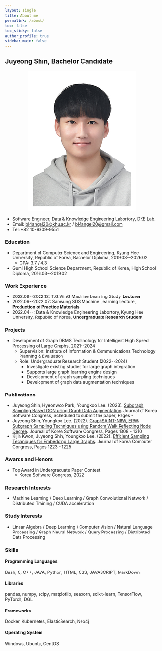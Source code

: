 ```yaml
---
layout: single
title: About me
permalink: /about/
toc: false
toc_sticky: false
author_profile: true
sidebar_main: false
---
```


## Juyeong Shin, Bachelor Candidate

<p align="center">
    <img src="../assets/images/profile_image.jpg" />
</p>

* Software Engineer, Data & Knowledge Engineering Labortory, DKE Lab.
* Email: [bl4angel20@khu.ac.kr](mailto:bl4angel20@khu.ac.kr) / [bl4angel20@gmail.com](mailto:bl4angel20@gmail.com)
* Tel: +82 10-9809-9551

### Education
* Department of Computer Science and Engineering, Kyung Hee University, Republic of Korea, Bachelor Diploma, 2019.03--2026.02
    - GPA: 3.7 / 4.3
* Gumi High School Science Department, Republic of Korea, High School Diploma, 2016.03--2019.02

### Work Experience
* 2022.09--2022.12: T.G.WinG Machine Learning Study, **Lecturer**
* 2022.06--2022.07: Samsung SDS Machine Learning Lecture, **Production of Practice Materials**
* 2022.04--: Data & Knowledge Engineering Labortory, Kyung Hee University, Republic of Korea, **Undergraduate Research Student**

### Projects
* Development of Graph DBMS Technology for Intelligent High Speed Processing of Large Graphs, 2021--2024
    - Supervision: Institute of Information & Communications Technology Planning & Evaluation
    - Role: Undergraduate Research Student (2022--2024)
        - Investigate existing studies for large graph integration
        - Supports large graph learning engine design
        - Development of graph sampling techniques
        - Development of graph data augmentation techniques

### Publications
* Juyeong Shin, Hyeonwoo Park, Youngkoo Lee. (2023). [Subgraph Sampling Based GCN using Graph Data Augmentation](). Journal of Korea Software Congress, Scheduled to submit the paper, Pages -
* Juyeong Shin, Youngkoo Lee. (2022). [GraphSAINT-NRW, ERW: Subgraph Sampling Techniques using Random Walk Reflecting Node Degree](https://www.dbpia.co.kr/journal/articleDetail?nodeId=NODE11224420). Journal of Korea Software Congress, Pages 1308 - 1310
* Kijin Kwon, Juyeong Shin, Youngkoo Lee. (2022). [Efficient Sampling Techniques for Embedding Large Graphs](https://www.dbpia.co.kr/journal/articleDetail?nodeId=NODE11113618#). Journal of Korea Computer Congress, Pages 1223 - 1225

### Awards and Honors
* Top Award in Undergraduate Paper Contest
  * Korea Software Congress, 2022

### Research Interests
* Machine Learning / Deep Learning / Graph Convolutional Network / Distributed Training / CUDA acceleration

### Study Interests
* Linear Algebra / Deep Learning / Computer Vision / Natural Language Processing / Graph Neural Network / Query Processing / Distributed Data Processing

### Skills
#### Programming Languages
Bash, C, C++, JAVA, Python, HTML, CSS, JAVASCRIPT, MarkDown

#### Libraries
pandas, numpy, scipy, matplotlib, seaborn, scikit-learn, TensorFlow, PyTorch, DGL

#### Frameworks
Docker, Kubernetes, ElasticSearch, Neo4j

#### Operating System
Windows, Ubuntu, CentOS